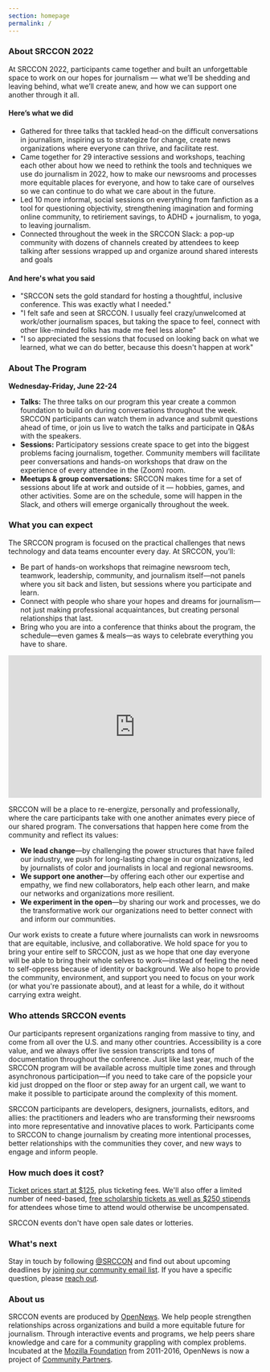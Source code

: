 ```yaml
---
section: homepage
permalink: /
---
```


### About SRCCON 2022
At SRCCON 2022, participants came together and built an unforgettable space to work on our hopes for journalism — what we’ll be shedding and leaving behind, what we’ll create anew, and how we can support one another through it all.

#### Here’s what we did

* Gathered for three talks that tackled head-on the difficult conversations in journalism, inspiring us to strategize for change, create news organizations where everyone can thrive, and facilitate rest.
* Came together for 29 interactive sessions and workshops, teaching each other about how we need to rethink the tools and techniques we use do journalism in 2022, how to make our newsrooms and processes more equitable places for everyone, and how to take care of ourselves so we can continue to do what we care about in the future.
* Led 10 more informal, social sessions on everything from fanfiction as a tool for questioning objectivity, strengthening imagination and forming online community, to retiriement savings, to ADHD + journalism, to yoga, to leaving journalism.
* Connected throughout the week in the SRCCON Slack: a pop-up community with dozens of channels created by attendees to keep talking after sessions wrapped up and organize around shared interests and goals

#### And here's what you said

* "SRCCON sets the gold standard for hosting a thoughtful, inclusive conference. This was exactly what I needed."
* "I felt safe and seen at SRCCON. I usually feel crazy/unwelcomed at work/other journalism spaces, but taking the space to feel, connect with other like-minded folks has made me feel less alone"
* "I so appreciated the sessions that focused on looking back on what we learned, what we can do better, because this doesn't happen at work"

### About The Program

**Wednesday-Friday, June 22-24**

* **Talks:** The three talks on our program this year create a common foundation to build on during conversations throughout the week. SRCCON participants can watch them in advance and submit questions ahead of time, or join us live to watch the talks and participate in Q&As with the speakers.
* **Sessions:** Participatory sessions create space to get into the biggest problems facing journalism, together. Community members will facilitate peer conversations and hands-on workshops that draw on the experience of every attendee in the (Zoom) room.
* **Meetups & group conversations:** SRCCON makes time for a set of sessions about life at work and outside of it — hobbies, games, and other activities. Some are on the schedule, some will happen in the Slack, and others will emerge organically throughout the week.


### What you can expect

The SRCCON program is focused on the practical challenges that news technology and data teams encounter every day. At SRCCON, you’ll:

* Be part of hands-on workshops that reimagine newsroom tech, teamwork, leadership, community, and journalism itself—not panels where you sit back and listen, but sessions where you participate and learn.
* Connect with people who share your hopes and dreams for journalism—not just making professional acquaintances, but creating personal relationships that last.
* Bring who you are into a conference that thinks about the program, the schedule—even games & meals—as ways to celebrate everything you have to share.

<style>.embed-container { position: relative; padding-bottom: 56.25%; height: 0; overflow: hidden; max-width: 100%; margin-bottom: 1em; } .embed-container iframe, .embed-container object, .embed-container embed { position: absolute; top: 0; left: 0; width: 100%; height: 100%; }</style><div class='embed-container'><iframe src='https://player.vimeo.com/video/180221748' frameborder='0' webkitAllowFullScreen mozallowfullscreen allowFullScreen></iframe></div>

SRCCON will be a place to re-energize, personally and professionally, where the care participants take with one another animates every piece of our shared program. The conversations that happen here come from the community and reflect its values:

* **We lead change**—by challenging the power structures that have failed our industry, we push for long-lasting change in our organizations, led by journalists of color and journalists in local and regional newsrooms.
* **We support one another**—by offering each other our expertise and empathy, we find new collaborators, help each other learn, and make our networks and organizations more resilient.
* **We experiment in the open**—by sharing our work and processes, we do the transformative work our organizations need to better connect with and inform our communities.

Our work exists to create a future where journalists can work in newsrooms that are equitable, inclusive, and collaborative. We hold space for you to bring your entire self to SRCCON, just as we hope that one day everyone will be able to bring their whole selves to work—instead of feeling the need to self-oppress because of identity or background. We also hope to provide the community, environment, and support you need to focus on your work (or what you're passionate about), and at least for a while, do it without carrying extra weight.

### Who attends SRCCON events

Our participants represent organizations ranging from massive to tiny, and come from all over the U.S. and many other countries. Accessibility is a core value, and we always offer live session transcripts and tons of documentation throughout the conference. Just like last year, much of the SRCCON program will be available across multiple time zones and through asynchronous participation—if you need to take care of the popsicle your kid just dropped on the floor or step away for an urgent call, we want to make it possible to participate around the complexity of this moment.

SRCCON participants are developers, designers, journalists, editors, and allies: the practitioners and leaders who are transforming their newsrooms into more representative and innovative places to work. Participants come to SRCCON to change journalism by creating more intentional processes, better relationships with the communities they cover, and new ways to engage and inform people.

### How much does it cost?

[Ticket prices start at $125](/attendees/#tickets), plus ticketing fees. We'll also offer a limited number of need-based, [free scholarship tickets as well as $250 stipends](/scholarships) for attendees whose time to attend would otherwise be uncompensated.

SRCCON events don't have open sale dates or lotteries.

### What's next

Stay in touch by following [@SRCCON](https://twitter.com/srccon) and find out about upcoming deadlines by [joining our community email list](https://opennews.us5.list-manage.com/subscribe?u=71c95e9a43708843d2fdc1f09&id=996e9290cc). If you have a specific question, please [reach out](mailto:srccon@opennews.org).

### About us

SRCCON events are produced by [OpenNews](https://opennews.org). We help people strengthen relationships across organizations and build a more equitable future for journalism. Through interactive events and programs, we help peers share knowledge and care for a community grappling with complex problems. Incubated at the [Mozilla Foundation](https://www.mozilla.org/en-US/foundation/) from 2011-2016, OpenNews is now a project of [Community Partners](http://communitypartners.org/).

